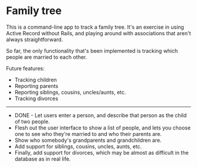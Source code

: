 # Family tree

This is a command-line app to track a family tree. It's an exercise in using Active Record without Rails, and playing around with associations that aren't always straightforward.

So far, the only functionality that's been implemented is tracking which people are married to each other.

Future features:

* Tracking children
* Reporting parents
* Reporting siblings, cousins, uncles/aunts, etc.
* Tracking divorces
--------------------
* DONE - Let users enter a person, and describe that person as the child of two people.
* Flesh out the user interface to show a list of people, and lets you choose one to see who they're married to and who their parents are.
* Show who somebody's grandparents and grandchildren are.
* Add support for siblings, cousins, uncles, aunts, etc.
* Finally, add support for divorces, which may be almost as difficult in the database as in real life.
